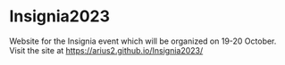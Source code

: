 # Insignia2023
 Website for the Insignia event which will be organized on 19-20 October.
 Visit the site at https://arius2.github.io/Insignia2023/
